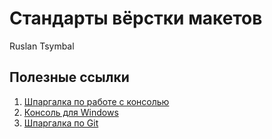 # Стандарты вёрстки макетов

Ruslan Tsymbal

## Полезные ссылки

1. [Шпаргалка по работе с консолью](https://github.com/nicothin/web-development/tree/master/bash)
2. [Консоль для Windows](http://nicothin.pro/page/console-windows)
3. [Шпаргалка по Git](https://github.com/nicothin/web-development/tree/master/git)

